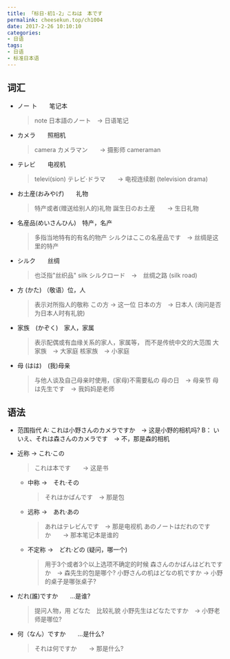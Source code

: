 ```yaml
---
title: 「标日·初1-2」こねは　本です
permalink: cheesekun.top/ch1004
date: 2017-2-26 10:10:10
categories:
- 日语
tags:
- 日语
- 标准日本语 
---
```

## 词汇
- ノー   ト　　笔记本
	> note
	> 日本語のノート　->  日语笔记
- カメラ　　照相机
	> camera
	> カメラマン　　-> 摄影师  cameraman
- テレビ　　电视机
	> televi(sion)
	> テレビ·ドラマ　　-> 电视连续剧 (television drama)
- お土産(おみやげ)　　礼物
	> 特产或者(赠送给别人的)礼物
	> 誕生日のお土産　　-> 生日礼物
- 名産品(めいさんひん)　特产，名产
	> 多指当地特有的有名的物产
	> シルクはここの名産品です　-> 丝绸是这里的特产
- シルク　　丝绸
	> 也泛指"丝织品" silk
	> シルクロード　->　丝绸之路  (silk road)
- 方 (かた)  （敬语）位，人
	> 表示对所指人的敬称
	> この方 -> 这一位
	> 日本の方　-> 日本人  (询问是否为日本人时有礼貌)
- 家族　(かぞく)　家人，家属
	> 表示配偶或有血缘关系的家人，家属等， <span class="red">而不是传统中文的大范围</span>
	> 大家族　-> 大家庭
	> 核家族　-> 小家庭
- 母 (はは)　(我)母亲
	> 与他人谈及自己母亲时使用，(家母)不需要私の
	> 母の日　-> 母亲节
	> 母は先生です　-> 我妈妈是老师

## 语法
- 范围指代
A: これは小野さんのカメラですか　-> 这是小野的相机吗?
B： いいえ、それは森さんのカメラです　-> 不，那是森的相机
	
- 近称 -> これ·この
	> これは本です　　-> 这是书
	- 中称 ->　それ·その
		> それはかばんです　-> 那是包
	- 远称 ->　あれ·あの
		> あれはテレビんです　-> 那是电视机
		> あのノートはだれのですか　　-> 那本笔记本是谁的
	- 不定称 ->　どれ·どの  (疑问，哪一个)
		> 用于3个或者3个以上选项不确定的时候
		> 森さんのかばんはどれですか　-> 森先生的包是哪个?
		> 小野さんの机はどなの机ですか -> 小野的桌子是哪张桌子?
- だれ(誰)ですか　　...是谁?
	> <span class="red">提问人物，用 どなた　比较礼貌</span>
	> 小野先生はどなたですか　-> 小野老师是哪位?
- 何（なん）ですか　　...是什么?
	> それは何ですか　　-> 那是什么?
	


